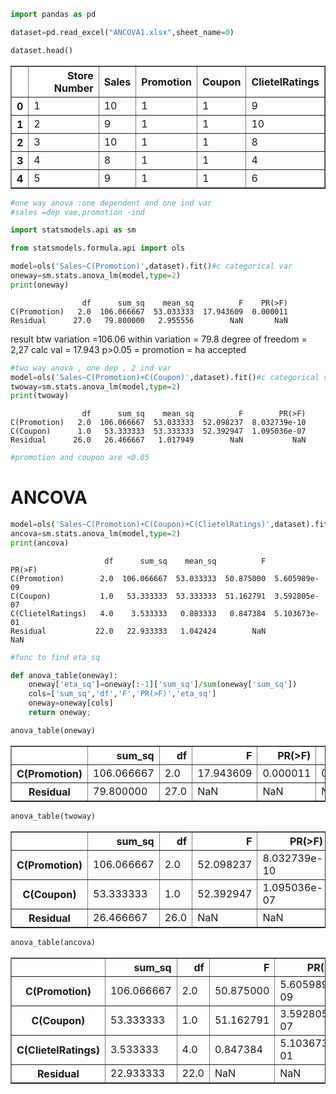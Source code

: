 ```python
import pandas as pd
```


```python
dataset=pd.read_excel("ANCOVA1.xlsx",sheet_name=0)
```


```python
dataset.head()
```




<div>
<style scoped>
    .dataframe tbody tr th:only-of-type {
        vertical-align: middle;
    }

    .dataframe tbody tr th {
        vertical-align: top;
    }

    .dataframe thead th {
        text-align: right;
    }
</style>
<table border="1" class="dataframe">
  <thead>
    <tr style="text-align: right;">
      <th></th>
      <th>Store Number</th>
      <th>Sales</th>
      <th>Promotion</th>
      <th>Coupon</th>
      <th>ClietelRatings</th>
    </tr>
  </thead>
  <tbody>
    <tr>
      <th>0</th>
      <td>1</td>
      <td>10</td>
      <td>1</td>
      <td>1</td>
      <td>9</td>
    </tr>
    <tr>
      <th>1</th>
      <td>2</td>
      <td>9</td>
      <td>1</td>
      <td>1</td>
      <td>10</td>
    </tr>
    <tr>
      <th>2</th>
      <td>3</td>
      <td>10</td>
      <td>1</td>
      <td>1</td>
      <td>8</td>
    </tr>
    <tr>
      <th>3</th>
      <td>4</td>
      <td>8</td>
      <td>1</td>
      <td>1</td>
      <td>4</td>
    </tr>
    <tr>
      <th>4</th>
      <td>5</td>
      <td>9</td>
      <td>1</td>
      <td>1</td>
      <td>6</td>
    </tr>
  </tbody>
</table>
</div>




```python
#one way anova :one dependent and one ind var
#sales =dep vae,promotion -ind
```


```python
import statsmodels.api as sm
```


```python
from statsmodels.formula.api import ols
```


```python
model=ols('Sales~C(Promotion)',dataset).fit()#c categorical var
oneway=sm.stats.anova_lm(model,type=2)
print(oneway)
```

                    df      sum_sq    mean_sq          F    PR(>F)
    C(Promotion)   2.0  106.066667  53.033333  17.943609  0.000011
    Residual      27.0   79.800000   2.955556        NaN       NaN
    

result
btw variation =106.06
within variation = 79.8
degree of freedom = 2,27
calc val = 17.943
p>0.05 = promotion = ha accepted



```python
#two way anova , one dep , 2 ind var
model=ols('Sales~C(Promotion)+C(Coupon)',dataset).fit()#c categorical var
twoway=sm.stats.anova_lm(model,type=2)
print(twoway)
```

                    df      sum_sq    mean_sq          F        PR(>F)
    C(Promotion)   2.0  106.066667  53.033333  52.098237  8.032739e-10
    C(Coupon)      1.0   53.333333  53.333333  52.392947  1.095036e-07
    Residual      26.0   26.466667   1.017949        NaN           NaN
    


```python
#promotion and coupon are <0.05
```

# ANCOVA


```python
model=ols('Sales~C(Promotion)+C(Coupon)+C(ClietelRatings)',dataset).fit()#c categorical var
ancova=sm.stats.anova_lm(model,type=2)
print(ancova)
```

                         df      sum_sq    mean_sq          F        PR(>F)
    C(Promotion)        2.0  106.066667  53.033333  50.875000  5.605989e-09
    C(Coupon)           1.0   53.333333  53.333333  51.162791  3.592805e-07
    C(ClietelRatings)   4.0    3.533333   0.883333   0.847384  5.103673e-01
    Residual           22.0   22.933333   1.042424        NaN           NaN
    


```python
#func to find eta_sq
```


```python
def anova_table(oneway):
    oneway['eta_sq']=oneway[:-1]['sum_sq']/sum(oneway['sum_sq'])
    cols=['sum_sq','df','F','PR(>F)','eta_sq']
    oneway=oneway[cols]
    return oneway;
```


```python
anova_table(oneway)
```




<div>
<style scoped>
    .dataframe tbody tr th:only-of-type {
        vertical-align: middle;
    }

    .dataframe tbody tr th {
        vertical-align: top;
    }

    .dataframe thead th {
        text-align: right;
    }
</style>
<table border="1" class="dataframe">
  <thead>
    <tr style="text-align: right;">
      <th></th>
      <th>sum_sq</th>
      <th>df</th>
      <th>F</th>
      <th>PR(&gt;F)</th>
      <th>eta_sq</th>
    </tr>
  </thead>
  <tbody>
    <tr>
      <th>C(Promotion)</th>
      <td>106.066667</td>
      <td>2.0</td>
      <td>17.943609</td>
      <td>0.000011</td>
      <td>0.57066</td>
    </tr>
    <tr>
      <th>Residual</th>
      <td>79.800000</td>
      <td>27.0</td>
      <td>NaN</td>
      <td>NaN</td>
      <td>NaN</td>
    </tr>
  </tbody>
</table>
</div>




```python
anova_table(twoway)
```




<div>
<style scoped>
    .dataframe tbody tr th:only-of-type {
        vertical-align: middle;
    }

    .dataframe tbody tr th {
        vertical-align: top;
    }

    .dataframe thead th {
        text-align: right;
    }
</style>
<table border="1" class="dataframe">
  <thead>
    <tr style="text-align: right;">
      <th></th>
      <th>sum_sq</th>
      <th>df</th>
      <th>F</th>
      <th>PR(&gt;F)</th>
      <th>eta_sq</th>
    </tr>
  </thead>
  <tbody>
    <tr>
      <th>C(Promotion)</th>
      <td>106.066667</td>
      <td>2.0</td>
      <td>52.098237</td>
      <td>8.032739e-10</td>
      <td>0.570660</td>
    </tr>
    <tr>
      <th>C(Coupon)</th>
      <td>53.333333</td>
      <td>1.0</td>
      <td>52.392947</td>
      <td>1.095036e-07</td>
      <td>0.286944</td>
    </tr>
    <tr>
      <th>Residual</th>
      <td>26.466667</td>
      <td>26.0</td>
      <td>NaN</td>
      <td>NaN</td>
      <td>NaN</td>
    </tr>
  </tbody>
</table>
</div>




```python
anova_table(ancova)
```




<div>
<style scoped>
    .dataframe tbody tr th:only-of-type {
        vertical-align: middle;
    }

    .dataframe tbody tr th {
        vertical-align: top;
    }

    .dataframe thead th {
        text-align: right;
    }
</style>
<table border="1" class="dataframe">
  <thead>
    <tr style="text-align: right;">
      <th></th>
      <th>sum_sq</th>
      <th>df</th>
      <th>F</th>
      <th>PR(&gt;F)</th>
      <th>eta_sq</th>
    </tr>
  </thead>
  <tbody>
    <tr>
      <th>C(Promotion)</th>
      <td>106.066667</td>
      <td>2.0</td>
      <td>50.875000</td>
      <td>5.605989e-09</td>
      <td>0.570660</td>
    </tr>
    <tr>
      <th>C(Coupon)</th>
      <td>53.333333</td>
      <td>1.0</td>
      <td>51.162791</td>
      <td>3.592805e-07</td>
      <td>0.286944</td>
    </tr>
    <tr>
      <th>C(ClietelRatings)</th>
      <td>3.533333</td>
      <td>4.0</td>
      <td>0.847384</td>
      <td>5.103673e-01</td>
      <td>0.019010</td>
    </tr>
    <tr>
      <th>Residual</th>
      <td>22.933333</td>
      <td>22.0</td>
      <td>NaN</td>
      <td>NaN</td>
      <td>NaN</td>
    </tr>
  </tbody>
</table>
</div>




```python

```
